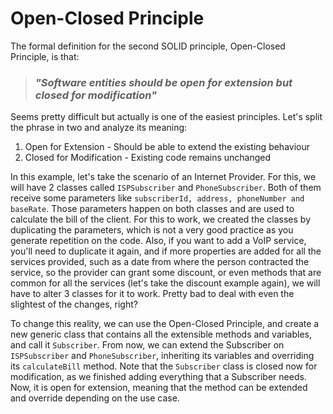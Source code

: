 # Open-Closed Principle

The formal definition for the second SOLID principle,
Open-Closed Principle, is that:

> ### _"Software entities should be open for extension but closed for modification"_

Seems pretty difficult but actually is one of the easiest principles.
Let's split the phrase in two and analyze its meaning:

1. Open for Extension - Should be able to extend the existing behaviour
2. Closed for Modification - Existing code remains unchanged

In this example, let's take the scenario of an Internet Provider. For this,
we will have 2 classes called `ISPSubscriber` and `PhoneSubscriber`.
Both of them receive some parameters like `subscriberId, address, phoneNumber
and baseRate`. Those parameters happen on both classes and are used to
calculate the bill of the client. For this to work, we created the
classes by duplicating the parameters, which is not a very good practice
as you generate repetition on the code. Also, if you want to add a VoIP
service, you'll need to duplicate it again, and if more properties are
added for all the services provided, such as a date from where the
person contracted the service, so the provider can grant some discount,
or even methods that are common for all the services (let's take the
discount example again), we will have to alter 3 classes for it to work.
Pretty bad to deal with even the slightest of the changes, right?

To change this reality, we can use the Open-Closed Principle, and create
a new generic class that contains all the extensible methods and variables,
and call it `Subscriber`. From now, we can extend the Subscriber on
`ISPSubscriber` and `PhoneSubscriber`, inheriting its variables and overriding
its `calculateBill` method. Note that the `Subscriber` class is closed now
for modification, as we finished adding everything that a Subscriber needs.
Now, it is open for extension, meaning that the method can be extended
and override depending on the use case.